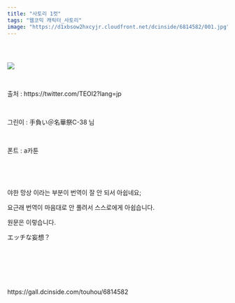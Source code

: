 ```yaml
---
title: "사토리 1컷"
tags: "웹코믹 캐릭터_사토리"
image: "https://d1xbsow2hxcyjr.cloudfront.net/dcinside/6814582/001.jpg"
---
```

<div class="article">
<div style="overflow:hidden;">
<p><br/></p><p style="text-align: left;"><img src="{{ site.imgserver10 }}/dcinside/6814582/001.jpg"/></p><p><br/></p><p>출처 : https://twitter.com/TEOI2?lang=jp</p><p><br/></p><p>그린이 : 手負い＠名華祭C-38 님</p><p><br/></p><p>폰트 : a카툰</p><p><br/></p><p><br/></p><p>야한 망상 이라는 부분이 번역이 잘 안 되서 아쉽네요;</p><p>요근래 번역이 마음대로 안 풀려서 스스로에게 아쉽습니다.</p><p>원문은 이렇습니다.</p><p> エッチな妄想？</p><p><br/></p><p><br/></p> </div></div>
<br/>
<p id="refer">https://gall.dcinside.com/touhou/6814582</p>
<br/>

